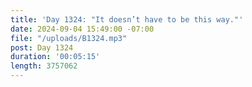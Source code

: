 ```yaml
---
title: 'Day 1324: "It doesn’t have to be this way."'
date: 2024-09-04 15:49:00 -07:00
file: "/uploads/B1324.mp3"
post: Day 1324
duration: '00:05:15'
length: 3757062
---
```


